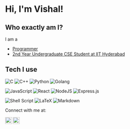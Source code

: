 # Hi, I'm Vishal!

## Who exactly am I?
I am a 
- [Programmer](https://github.com/SterbenVD?tab=repositories) 
- [2nd Year Undergraduate CSE Student at IIT Hyderabad](https://www.linkedin.com/in/vishal-devadiga-3667a7224/)

## Tech I use
![C](https://img.shields.io/badge/c-%2300599C.svg?style=for-the-badge&logo=c&logoColor=white)
![C++](https://img.shields.io/badge/c++-%2300599C.svg?style=for-the-badge&logo=c%2B%2B&logoColor=white)
![Python](https://img.shields.io/badge/python-%2300599C.svg?style=for-the-badge&logo=python&logoColor=white)
![Golang](https://img.shields.io/badge/golang-%2300599C.svg?style=for-the-badge&logo=go&logoColor=white)

![JavaScript](https://img.shields.io/badge/javascript-6DA55F?style=for-the-badge&logo=javascript&logoColor=white)
![React](https://img.shields.io/badge/react-6DA55F?style=for-the-badge&logo=react&logoColor=white)
![NodeJS](https://img.shields.io/badge/node.js-6DA55F?style=for-the-badge&logo=node.js&logoColor=white)
![Express.js](https://img.shields.io/badge/express.js-6DA55F?style=for-the-badge&logo=express&logoColor=white)

![Shell Script](https://img.shields.io/badge/shell_script-%23000000.svg?style=for-the-badge&logo=gnu-bash&logoColor=white)
![LaTeX](https://img.shields.io/badge/latex-%23000000.svg?style=for-the-badge&logo=latex&logoColor=white)
![Markdown](https://img.shields.io/badge/markdown-%23000000.svg?style=for-the-badge&logo=markdown&logoColor=white)


Connect with me at:

[<img align="left" alt="vishal-devadiga-3667a7224 | LinkedIn" width="22px" src="https://cdn.jsdelivr.net/npm/simple-icons@v3/icons/linkedin.svg" />][linkedin]
[<img align="left" alt="vishaldevadiga_833 | Instagram" width="22px" src="https://cdn.jsdelivr.net/npm/simple-icons@v3/icons/instagram.svg" />][instagram]

[instagram]: https://www.instagram.com/vishaldevadiga_833/
[linkedin]: https://www.linkedin.com/in/vishal-devadiga-3667a7224/

